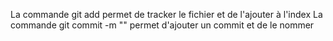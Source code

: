 La commande git add permet de tracker le fichier et de l'ajouter à l'index
La commande git commit -m "" permet d'ajouter un commit et de le nommer